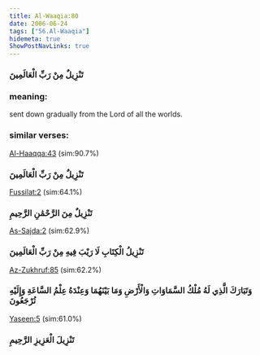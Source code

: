 ```yaml
---
title: Al-Waaqia:80
date: 2006-06-24
tags: ["56.Al-Waaqia"]
hidemeta: true 
ShowPostNavLinks: true 
---
```

### تَنْزِيلٌ مِنْ رَبِّ الْعَالَمِينَ
### meaning: 
sent down gradually from the Lord of all the worlds.
### similar verses: 

[Al-Haaqqa:43](/69/43) (sim:90.7%)

### تَنْزِيلٌ مِنْ رَبِّ الْعَالَمِينَ

[Fussilat:2](/41/2) (sim:64.1%)

### تَنْزِيلٌ مِنَ الرَّحْمَٰنِ الرَّحِيمِ

[As-Sajda:2](/32/2) (sim:62.9%)

### تَنْزِيلُ الْكِتَابِ لَا رَيْبَ فِيهِ مِنْ رَبِّ الْعَالَمِينَ

[Az-Zukhruf:85](/43/85) (sim:62.2%)

### وَتَبَارَكَ الَّذِي لَهُ مُلْكُ السَّمَاوَاتِ وَالْأَرْضِ وَمَا بَيْنَهُمَا وَعِنْدَهُ عِلْمُ السَّاعَةِ وَإِلَيْهِ تُرْجَعُونَ

[Yaseen:5](/36/5) (sim:61.0%)

### تَنْزِيلَ الْعَزِيزِ الرَّحِيمِ
